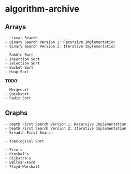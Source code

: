 # algorithm-archive

## Arrays

	- Linear Search
	- Binary Search Version 1: Recursive Implementation
	- Binary Search Version 2: Iterative Implementation

	- Bubble Sort
	- Insertion Sort
	- Selection Sort
	- Bucket Sort
	- Heap Sort

**TODO**

	- Mergesort
	- Quicksort
	- Radix Sort

## Graphs

	- Depth First Search Version 1: Recursive Implementation
	- Depth First Search Version 2: Iterative Implementation
	- Breadth First Search

	- Topological Sort
	
	- Prim's
	- Kruskal's
	- Dijkstra's
	- Bellman-Ford
	- Floyd-Warshall	